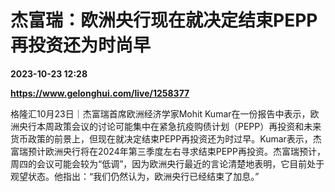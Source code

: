 # 杰富瑞：欧洲央行现在就决定结束PEPP再投资还为时尚早

**2023-10-23 12:28**

**https://www.gelonghui.com/live/1258377**

格隆汇10月23日｜杰富瑞首席欧洲经济学家Mohit Kumar在一份报告中表示，欧洲央行本周政策会议的讨论可能集中在紧急抗疫购债计划（PEPP）再投资和未来货币政策的前景上，但现在就决定结束PEPP再投资还为时过早。Kumar表示，杰富瑞预计欧洲央行将在2024年第三季度左右寻求结束PEPP再投资。杰富瑞预计，周四的会议可能会较为“低调”，因为欧洲央行最近的言论清楚地表明，它目前处于观望状态。他指出：“我们仍然认为，欧洲央行已经结束了加息。”